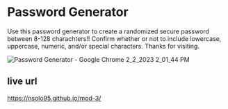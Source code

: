 # Password Generator 
Use this password generator to create a randomized secure password between 8-128 charachters!! Confirm whether or not to include lowercase, uppercase, numeric, and/or special characters. Thanks for visiting.
 
![Password Generator - Google Chrome 2_2_2023 2_01_44 PM](https://user-images.githubusercontent.com/117949752/216424871-c777c780-0087-41f9-ac0a-0ef332563b25.png)
 
## live url 

https://nsolo95.github.io/mod-3/
